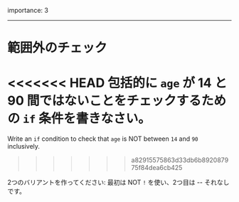 importance: 3

---

# 範囲外のチェック

<<<<<<< HEAD
包括的に `age` が 14 と 90 間ではないことをチェックするための `if` 条件を書きなさい。
=======
Write an `if` condition to check that `age` is NOT between `14` and `90` inclusively.
>>>>>>> a82915575863d33db6b892087975f84dea6cb425

2つのバリアントを作ってください: 最初は NOT `!` を使い、2つ目は -- それなしです。
